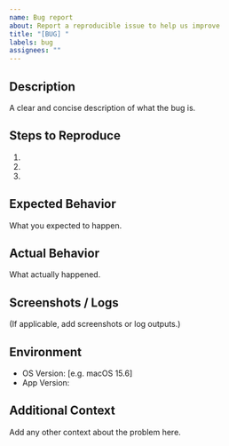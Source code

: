 ```yaml
---
name: Bug report
about: Report a reproducible issue to help us improve
title: "[BUG] "
labels: bug
assignees: ""
---
```


## Description

A clear and concise description of what the bug is.

## Steps to Reproduce

1. 
2. 
3. 

## Expected Behavior

What you expected to happen.

## Actual Behavior

What actually happened.

## Screenshots / Logs

(If applicable, add screenshots or log outputs.)

## Environment

- OS Version: [e.g. macOS 15.6]
- App Version:

## Additional Context

Add any other context about the problem here.
